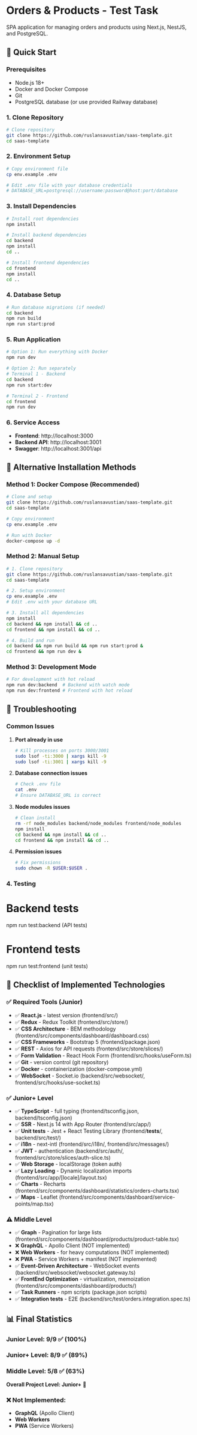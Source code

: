 # Orders & Products - Test Task

SPA application for managing orders and products using Next.js, NestJS, and PostgreSQL.

## 🚀 Quick Start

### Prerequisites

- Node.js 18+
- Docker and Docker Compose
- Git
- PostgreSQL database (or use provided Railway database)

### 1. Clone Repository

```bash
# Clone repository
git clone https://github.com/ruslansavustian/saas-template.git
cd saas-template
```

### 2. Environment Setup

```bash
# Copy environment file
cp env.example .env

# Edit .env file with your database credentials
# DATABASE_URL=postgresql://username:password@host:port/database
```

### 3. Install Dependencies

```bash
# Install root dependencies
npm install

# Install backend dependencies
cd backend
npm install
cd ..

# Install frontend dependencies
cd frontend
npm install
cd ..
```

### 4. Database Setup

```bash
# Run database migrations (if needed)
cd backend
npm run build
npm run start:prod
```

### 5. Run Application

```bash
# Option 1: Run everything with Docker
npm run dev

# Option 2: Run separately
# Terminal 1 - Backend
cd backend
npm run start:dev

# Terminal 2 - Frontend  
cd frontend
npm run dev
```

### 6. Service Access

- **Frontend**: http://localhost:3000
- **Backend API**: http://localhost:3001
- **Swagger**: http://localhost:3001/api

## 🔧 Alternative Installation Methods

### Method 1: Docker Compose (Recommended)

```bash
# Clone and setup
git clone https://github.com/ruslansavustian/saas-template.git
cd saas-template

# Copy environment
cp env.example .env

# Run with Docker
docker-compose up -d
```

### Method 2: Manual Setup

```bash
# 1. Clone repository
git clone https://github.com/ruslansavustian/saas-template.git
cd saas-template

# 2. Setup environment
cp env.example .env
# Edit .env with your database URL

# 3. Install all dependencies
npm install
cd backend && npm install && cd ..
cd frontend && npm install && cd ..

# 4. Build and run
cd backend && npm run build && npm run start:prod &
cd frontend && npm run dev &
```

### Method 3: Development Mode

```bash
# For development with hot reload
npm run dev:backend  # Backend with watch mode
npm run dev:frontend # Frontend with hot reload
```

## 🐛 Troubleshooting

### Common Issues

1. **Port already in use**
   ```bash
   # Kill processes on ports 3000/3001
   sudo lsof -ti:3000 | xargs kill -9
   sudo lsof -ti:3001 | xargs kill -9
   ```

2. **Database connection issues**
   ```bash
   # Check .env file
   cat .env
   # Ensure DATABASE_URL is correct
   ```

3. **Node modules issues**
   ```bash
   # Clean install
   rm -rf node_modules backend/node_modules frontend/node_modules
   npm install
   cd backend && npm install && cd ..
   cd frontend && npm install && cd ..
   ```

4. **Permission issues**
   ```bash
   # Fix permissions
   sudo chown -R $USER:$USER .
   ```

### 4. Testing

# Backend tests

npm run test:backend (API tests)

# Frontend tests

npm run test:frontend (unit tests)

## 📝 Checklist of Implemented Technologies

### ✅ Required Tools (Junior)

- ✅ **React.js** - latest version (frontend/src/)
- ✅ **Redux** - Redux Toolkit (frontend/src/store/)
- ✅ **CSS Architecture** - BEM methodology (frontend/src/components/dashboard/dashboard.css)
- ✅ **CSS Frameworks** - Bootstrap 5 (frontend/package.json)
- ✅ **REST** - Axios for API requests (frontend/src/store/slices/)
- ✅ **Form Validation** - React Hook Form (frontend/src/hooks/useForm.ts)
- ✅ **Git** - version control (git repository)
- ✅ **Docker** - containerization (docker-compose.yml)
- ✅ **WebSocket** - Socket.io (backend/src/websocket/, frontend/src/hooks/use-socket.ts)

### ✅ Junior+ Level

- ✅ **TypeScript** - full typing (frontend/tsconfig.json, backend/tsconfig.json)
- ✅ **SSR** - Next.js 14 with App Router (frontend/src/app/)
- ✅ **Unit tests** - Jest + React Testing Library (frontend/**tests**/, backend/src/test/)
- ✅ **i18n** - next-intl (frontend/src/i18n/, frontend/src/messages/)
- ✅ **JWT** - authentication (backend/src/auth/, frontend/src/store/slices/auth-slice.ts)
- ✅ **Web Storage** - localStorage (token auth)
- ✅ **Lazy Loading** - Dynamic localization imports (frontend/src/app/[locale]/layout.tsx)
- ✅ **Charts** - Recharts (frontend/src/components/dashboard/statistics/orders-charts.tsx)
- ✅ **Maps** - Leaflet (frontend/src/components/dashboard/service-points/map.tsx)

### ⚠️ Middle Level

- ✅ **Graph** - Pagination for large lists (frontend/src/components/dashboard/products/product-table.tsx)
- ❌ **GraphQL** - Apollo Client (NOT implemented)
- ❌ **Web Workers** - for heavy computations (NOT implemented)
- ❌ **PWA** - Service Workers + manifest (NOT implemented)
- ✅ **Event-Driven Architecture** - WebSocket events (backend/src/websocket/websocket.gateway.ts)
- ✅ **FrontEnd Optimization** - virtualization, memoization (frontend/src/components/dashboard/products/)
- ✅ **Task Runners** - npm scripts (package.json scripts)
- ✅ **Integration tests** - E2E (backend/src/test/orders.integration.spec.ts)

## 📊 Final Statistics

### Junior Level: 9/9 ✅ (100%)

### Junior+ Level: 8/9 ✅ (89%)

### Middle Level: 5/8 ✅ (63%)

**Overall Project Level: Junior+** 🎯

### ❌ Not Implemented:

- **GraphQL** (Apollo Client)
- **Web Workers**
- **PWA** (Service Workers)

```

```
